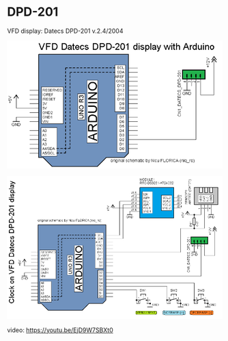 # DPD-201
VFD display: Datecs DPD-201 v.2.4/2004

![test schematic](https://github.com/tehniq3/DPD-201/blob/main/DPD-201_Arduino_schematic.png)

![clock](https://github.com/tehniq3/DPD-201/blob/main/DPD-201_clock_Arduino_schematic.png)

video: https://youtu.be/EjD9W7SBXt0

